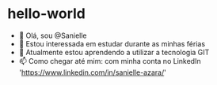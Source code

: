 # hello-world

- 👋 Olá, sou @Sanielle
- 👀 Estou interessada em estudar durante as minhas férias
- 🌱 Atualmente estou aprendendo a utilizar a tecnologia GIT
- 📫 Como chegar até mim: com minha conta no LinkedIn 'https://www.linkedin.com/in/sanielle-azara/'

